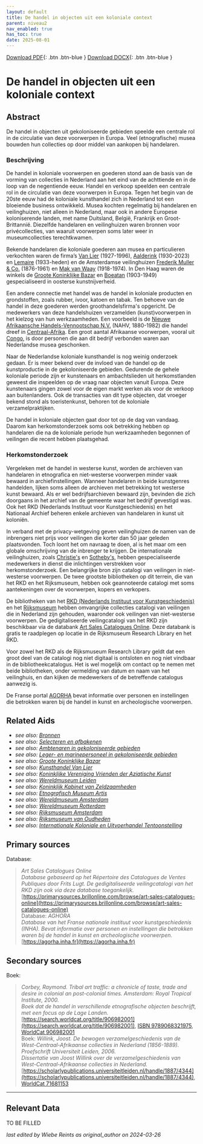 ```yaml
---
layout: default
title: De handel in objecten uit een koloniale context
parent: niveau2
nav_enabled: true
has_toc: true
date: 2025-08-01
--- 
```



[Download PDF](https://raw.githubusercontent.com/colonial-heritage/research-guides-dev/refs/heads/main/EXPORTS/PDF/niveau2/Dutch/Trade.pdf){: .btn .btn-blue }     [Download DOCX](https://raw.githubusercontent.com/colonial-heritage/research-guides-dev/refs/heads/main/EXPORTS/DOCX/niveau2/Dutch/Trade.docx){: .btn .btn-blue }


# De handel in objecten uit een koloniale context


## Abstract

De handel in objecten uit gekoloniseerde gebieden speelde een centrale rol in de circulatie van deze voorwerpen in Europa. Veel (etnografische) musea bouwden hun collecties op door middel van aankopen bij handelaren.

### Beschrijving

De handel in koloniale voorwerpen en goederen stond aan de basis van de vorming van collecties in Nederland aan het eind van de achttiende en in de loop van de negentiende eeuw. Handel en verkoop speelden een centrale rol in de circulatie van deze voorwerpen in Europa. Tegen het begin van de 20ste eeuw had de koloniale kunsthandel zich in Nederland tot een bloeiende business ontwikkeld. Musea kochten regelmatig bij handelaren en veilinghuizen, niet alleen in Nederland, maar ook in andere Europese koloniserende landen, met name Duitsland, België, Frankrijk en Groot-Brittannië. Diezelfde handelaren en veilinghuizen waren bronnen voor privécollecties, van waaruit voorwerpen soms later weer in museumcollecties terechtkwamen.

Bekende handelaren die koloniale goederen aan musea en particulieren verkochten waren de firma’s [Van Lier](https://app.colonialcollections.nl/nl/research-aids/https%3A%2F%2Fn2t%252Enet%2Fark%3A%2F27023%2Fb4671e55ad5cca627bb7f16983388b7f) (1927-1996), [Aalderink](https://data.rkd.nl/artists/437058) (1930-2023) en [Lemaire](https://data.rkd.nl/artists/446005) (1933-heden) en de Amsterdamse veilinghuizen [Frederik Muller & Co.](https://www.wikidata.org/entity/Q18821838) (1876-1961) en [Mak van Waay](https://www.wikidata.org/entity/Q73900989) (1918-1974). In Den Haag waren de winkels de [Groote Koninklijke Bazar](https://app.colonialcollections.nl/nl/research-aids/https%3A%2F%2Fn2t%252Enet%2Fark%3A%2F27023%2F05a5c7a799263dcf493f0a7bdc2f525a) en [Boeatan](https://www.wikidata.org/entity/Q101082502) (1903-1949) gespecialiseerd in oosterse kunstnijverheid.

Een andere connectie met handel was de handel in koloniale producten en grondstoffen, zoals rubber, ivoor, katoen en tabak. Ten behoeve van de handel in deze goederen werden groothandelsfirma's opgericht. De medewerkers van deze handelshuizen verzamelden (kunst)voorwerpen in het kielzog van hun werkzaamheden. Een voorbeeld is de [Nieuwe Afrikaansche Handels-Vennootschap N.V.](https://www.wikidata.org/entity/Q2543001) (NAHV, 1880-1982) die handel dreef in [Centraal-Afrika](https://sws.geonames.org/7729886). Een groot aantal Afrikaanse voorwerpen, vooral uit [Congo](https://sws.geonames.org/203312), is door personen die aan dit bedrijf verbonden waren aan Nederlandse musea geschonken.

Naar de Nederlandse koloniale kunsthandel is nog weinig onderzoek gedaan. Er is meer bekend over de invloed van de handel op de kunstproductie in de gekoloniseerde gebieden. Gedurende de gehele koloniale periode zijn er kunstenaars en ambachtslieden uit herkomstlanden geweest die inspeelden op de vraag naar objecten vanuit Europa. Deze kunstenaars gingen zowel voor de eigen markt werken als voor de verkoop aan buitenlanders. Ook de transacties van dit type objecten, dat vroeger bekend stond als toeristenkunst, behoren tot de koloniale verzamelpraktijken.

De handel in koloniale objecten gaat door tot op de dag van vandaag. Daarom kan herkomstonderzoek soms ook betrekking hebben op handelaren die na de koloniale periode hun werkzaamheden begonnen of veilingen die recent hebben plaatsgehad.

### Herkomstonderzoek

Vergeleken met de handel in westerse kunst, worden de archieven van handelaren in etnografica en niet-westerse voorwerpen minder vaak bewaard in archiefinstellingen. Wanneer handelaren in beide kunstgenres handelden, lijken soms alleen de archieven met betrekking tot westerse kunst bewaard. Als er wel bedrijfsarchieven bewaard zijn, bevinden die zich doorgaans in het archief van de gemeente waar het bedrijf gevestigd was. Ook het RKD (Nederlands Instituut voor Kunstgeschiedenis) en het Nationaal Archief beheren enkele archieven van handelaren in kunst uit koloniën.

In verband met de privacy-wetgeving geven veilinghuizen de namen van de inbrengers niet prijs voor veilingen die korter dan 50 jaar geleden plaatsvonden. Toch loont het om navraag te doen, al is het maar om een globale omschrijving van de inbrenger te krijgen. De internationale veilinghuizen, zoals [Christie's](https://www.christies.com/) en [Sotheby's](https://www.sothebys.com/en/), hebben gespecialiseerde medewerkers in dienst die inlichtingen verstrekken voor herkomstonderzoek. Een belangrijke bron zijn catalogi van veilingen in niet-westerse voorwerpen. De twee grootste bibliotheken op dit terrein, die van het RKD en het Rijksmuseum, hebben ook geannoteerde catalogi met soms aantekeningen over de voorwerpen, kopers en verkopers.

De bibliotheken van het [RKD (Nederlands Instituut voor Kunstgeschiedenis)](https://rkd.nl/nl/explore/library) en het [Rijksmuseum](https://library.rijksmuseum.nl/cgi-bin/koha/opac-main.pl) hebben omvangrijke collecties catalogi van veilingen die in Nederland zijn gehouden, waaronder ook veilingen van niet-westerse voorwerpen. De gedigitaliseerde veilingcatalogi van het RKD zijn beschikbaar via de databank [Art Sales Catalogues Online](https://primarysources.brillonline.com/browse/art-sales-catalogues-online). Deze databank is gratis te raadplegen op locatie in de Rijksmuseum Research Library en het RKD.

Voor zowel het RKD als de Rijksmuseum Research Library geldt dat een groot deel van de catalogi nog niet digitaal is ontsloten en nog niet vindbaar in de bibliotheekcatalogus. Het is wel mogelijk om contact op te nemen met beide bibliotheken, onder vermelding van datum en naam van het veilinghuis, en dan kijken de medewerkers of de betreffende catalogus aanwezig is.

De Franse portal [AGORHA](https://agorha.inha.fr) bevat informatie over personen en instellingen die betrokken waren bij de handel in kunst en archeologische voorwerpen.


## Related Aids

 - _see also: [Bronnen](niveau1/Dutch/Bronnen_20240425.yml)_  
 - _see also: [Selecteren en afbakenen](niveau1/Dutch/SelecterenEnAfbakenen_20240425.yml)_  
 - _see also: [Ambtenaren in gekoloniseerde gebieden](niveau2/Dutch/Ambtenaren_20240320.yml)_  
 - _see also: [Leger- en marinepersoneel in gekoloniseerde gebieden](niveau2/Dutch/LegerEnMarine_20240326.yml)_  
 - _see also: [Groote Koninklijke Bazar](niveau3/Dutch/KoninklijkeBazar_20240313.yml)_  
 - _see also: [Kunsthandel Van Lier](niveau3/Dutch/KunsthandelVanLier_20240313.yml)_  
 - _see also: [Koninklijke Vereniging Vrienden der Aziatische Kunst](niveau3/Dutch/KVVAK_20240312.yml)_  
 - _see also: [Wereldmuseum Leiden](niveau3/Dutch/WMLeiden_20240327.yml)_  
 - _see also: [Koninklijk Kabinet van Zeldzaamheden](niveau3/Dutch/KKZ_20240313.yml)_  
 - _see also: [Etnografisch Museum Artis](niveau3/Dutch/EMArtis_20240711.yml)_  
 - _see also: [Wereldmuseum Amsterdam](niveau3/Dutch/WMAmsterdam_20240711.yml)_  
 - _see also: [Wereldmuseum Rotterdam](niveau3/Dutch/WMRotterdam_20240822.yml)_  
 - _see also: [Rijksmuseum Amsterdam](niveau3/Dutch/RijksmuseumAmsterdam_20241006.yml)_  
 - _see also: [Rijksmuseum van Oudheden](niveau3/Dutch/RMO_20241106.yml)_  
 - _see also: [Internationale Koloniale en Uitvoerhandel Tentoonstelling](niveau3/Dutch/Wereldtentoonstelling1883_202550304.yml)_  

## Primary sources

Database:
  > *Art Sales Catalogues Online*  
> _Database gebaseerd op het Répertoire des Catalogues de Ventes Publiques door Frits Lugt. De gedigitaliseerde veilingcatalogi van het RKD zijn ook via deze database toegankelijk._  
> [https://primarysources.brillonline.com/browse/art-sales-catalogues-online](https://primarysources.brillonline.com/browse/art-sales-catalogues-online)  
Database:
  > *AGHORA*  
> _Database van het Franse nationale instituut voor kunstgeschiedenis (INHA). Bevat informatie over personen en instellingen die betrokken waren bij de handel in kunst en archeologische voorwerpen._  
> [https://agorha.inha.fr](https://agorha.inha.fr)  
## Secondary sources

Boek:
  > *Corbey, Raymond. Tribal art traffic: a chronicle of taste, trade and desire in colonial an post-colonial times. Amsterdam: Royal Tropical Institute, 2000.*  
> _Boek dat de handel in verschillende etnografische objecten beschrijft, met een focus op de Lage Landen._  
> [https://search.worldcat.org/title/906982001](https://search.worldcat.org/title/906982001), [ISBN 9789068321975](https://isbnsearch.org/isbn/9789068321975), [WorldCat 906982001](https://search.worldcat.org/title/906982001)  
Boek:
  > *Willink, Joost. De bewogen verzamelgeschiedenis van de West-Centraal-Afrikaanse collecties in Nederland (1856-1889). Proefschrift Universiteit Leiden, 2006.*  
> _Dissertatie van Joost Willink over de verzamelgeschiedenis van West-Centraal-Afrikaanse collecties in Nederland._  
> [https://scholarlypublications.universiteitleiden.nl/handle/1887/4344](https://scholarlypublications.universiteitleiden.nl/handle/1887/4344), [WorldCat 71681153](https://search.worldcat.org/title/71681153)  


---
## Relevant Data 
TO BE FILLED

_last edited by Wiebe Reints as original_author on 2024-03-26_
        
